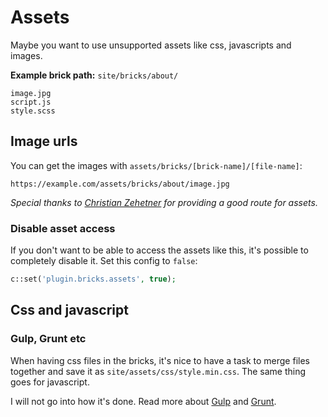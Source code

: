 # Assets

Maybe you want to use unsupported assets like css, javascripts and images.

**Example brick path:** `site/bricks/about/`

```text
image.jpg
script.js
style.scss
```

## Image urls

You can get the images with `assets/bricks/[brick-name]/[file-name]`:

```text
https://example.com/assets/bricks/about/image.jpg
```

*Special thanks to [Christian Zehetner](https://github.com/seehat) for providing a good route for assets.*

### Disable asset access

If you don't want to be able to access the assets like this, it's possible to completely disable it. Set this config to `false`:

```php
c::set('plugin.bricks.assets', true);
```

## Css and javascript

### Gulp, Grunt etc

When having css files in the bricks, it's nice to have a task to merge files together and save it as  `site/assets/css/style.min.css`. The same thing goes for javascript.

I will not go into how it's done. Read more about [Gulp](http://gulpjs.com) and [Grunt](http://gruntjs.com).